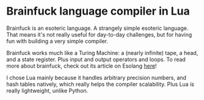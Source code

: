 # Brainfuck language compiler in Lua

Brainfuck is an esoteric language. A strangely simple esoteric language. That means it's not really useful for day-to-day challenges, but for having fun with building a very simple compiler.

Brainfuck works much like a Turing Machine: a (nearly infinite) tape, a head, and a state register. Plus input and output operators and loops. To read more about brainfuck, check out its article on Esolang [here](https://esolangs.org/wiki/Brainfuck)!

I chose Lua mainly because it handles arbitrary precision numbers, and hash tables natively, which really helps the compiler scalability. Plus Lua is really lightweight, unlike Python.

